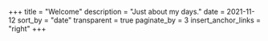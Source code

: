 +++
title = "Welcome"
description = "Just about my days."
date = 2021-11-12
sort_by = "date"
transparent = true
paginate_by = 3
insert_anchor_links = "right"
+++
